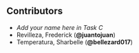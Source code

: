 ## Contributors

- _Add your name here in Task C_
- Revilleza, Frederick (**@juantojuan**)
- Temperatura, Sharbelle (**@bellezard017**)
